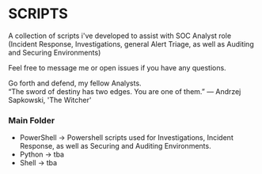 # SCRIPTS

A collection of scripts i've developed to assist with SOC Analyst role
<br>(Incident Response, Investigations, general Alert Triage, as well as Auditing and Securing Environments)


Feel free to message me or open issues if you have any questions.

Go forth and defend, my fellow Analysts.
<br>“The sword of destiny has two edges. You are one of them.” ― Andrzej Sapkowski, 'The Witcher' 


### Main Folder

- PowerShell -> Powershell scripts used for Investigations, Incident Response, as well as Securing and Auditing Environments.
- Python -> tba
- Shell -> tba

